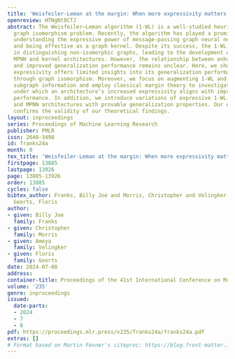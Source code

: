 ```yaml
---
title: 'Weisfeiler-Leman at the margin: When more expressivity matters'
openreview: HTNgNt8CTJ
abstract: The Weisfeiler–Leman algorithm (1-WL) is a well-studied heuristic for the
  graph isomorphism problem. Recently, the algorithm has played a prominent role in
  understanding the expressive power of message-passing graph neural networks (MPNNs)
  and being effective as a graph kernel. Despite its success, the 1-WL faces challenges
  in distinguishing non-isomorphic graphs, leading to the development of more expressive
  MPNN and kernel architectures. However, the relationship between enhanced expressivity
  and improved generalization performance remains unclear. Here, we show that an architecture’s
  expressivity offers limited insights into its generalization performance when viewed
  through graph isomorphism. Moreover, we focus on augmenting 1-WL and MPNNs with
  subgraph information and employ classical margin theory to investigate the conditions
  under which an architecture’s increased expressivity aligns with improved generalization
  performance. In addition, we introduce variations of expressive 1-WL-based kernel
  and MPNN architectures with provable generalization properties. Our empirical study
  confirms the validity of our theoretical findings.
layout: inproceedings
series: Proceedings of Machine Learning Research
publisher: PMLR
issn: 2640-3498
id: franks24a
month: 0
tex_title: 'Weisfeiler-Leman at the margin: When more expressivity matters'
firstpage: 13885
lastpage: 13926
page: 13885-13926
order: 13885
cycles: false
bibtex_author: Franks, Billy Joe and Morris, Christopher and Velingker, Ameya and
  Geerts, Floris
author:
- given: Billy Joe
  family: Franks
- given: Christopher
  family: Morris
- given: Ameya
  family: Velingker
- given: Floris
  family: Geerts
date: 2024-07-08
address:
container-title: Proceedings of the 41st International Conference on Machine Learning
volume: '235'
genre: inproceedings
issued:
  date-parts:
  - 2024
  - 7
  - 8
pdf: https://proceedings.mlr.press/v235/franks24a/franks24a.pdf
extras: []
# Format based on Martin Fenner's citeproc: https://blog.front-matter.io/posts/citeproc-yaml-for-bibliographies/
---
```

